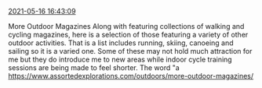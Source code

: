 [2021-05-16 16:43:09](https://mstdn.social/@hill_wanderer/106245874608528422)

More Outdoor Magazines Along with featuring collections of walking and cycling magazines, here is a selection of those featuring a variety of other outdoor activities. That is a list includes running, skiing, canoeing and sailing so it is a varied one. Some of these may not hold much attraction for me but they do introduce me to new areas while indoor cycle training sessions are being made to feel shorter. The word &quot;a <a href="https://www.assortedexplorations.com/outdoors/more-outdoor-magazines/" target="_blank" rel="nofollow noopener noreferrer" translate="no">https://www.assortedexplorations.com/outdoors/more-outdoor-magazines/</a>